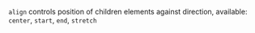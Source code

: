 `align` controls position of children elements against direction, available: `center`, `start`, `end`, `stretch`
